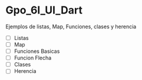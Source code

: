 # Gpo_6I_UI_Dart
Ejemplos de listas, Map, Funciones, clases y herencia
- [ ] Listas
- [ ] Map
- [ ] Funciones Basicas
- [ ] Funcion Flecha
- [ ] Clases
- [ ] Herencia

